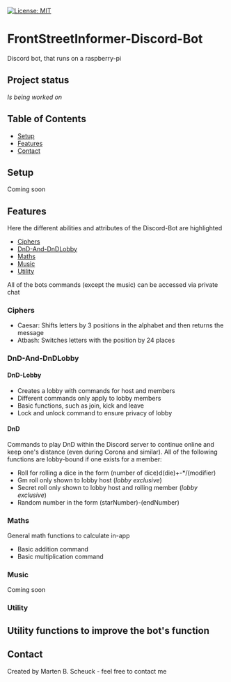 [![License: MIT](https://img.shields.io/badge/License-MIT-yellow.svg)](https://opensource.org/licenses/MIT)

# FrontStreetInformer-Discord-Bot
Discord bot, that runs on a raspberry-pi

## Project status
_Is being worked on_

## Table of Contents
* [Setup](#Setup)
* [Features](#Features)
* [Contact](#Contact)

## Setup

Coming soon

## Features
Here the different abilities and attributes of the Discord-Bot are highlighted
* [Ciphers](#Ciphers)
* [DnD-And-DnDLobby](#DnD-And-DnDLobby)
* [Maths](#Maths)
* [Music](#Setup)
* [Utility](#Utility)

All of the bots commands (except the music) can be accessed via private chat

### Ciphers
- Caesar: Shifts letters by 3 positions in the alphabet and then returns the message
- Atbash: Switches letters with the position by 24 places

### DnD-And-DnDLobby
#### DnD-Lobby
- Creates a lobby with commands for host and members
- Different commands only apply to lobby members
- Basic functions, such as join, kick and leave
- Lock and unlock command to ensure privacy of lobby

#### DnD
Commands to play DnD within the Discord server to continue online and keep one's distance (even during Corona and similar).
All of the following functions are lobby-bound if one exists for a member:
- Roll for rolling a dice in the form (number of dice)d(die)+-*/(modifier)
- Gm roll only shown to lobby host (_lobby exclusive_)
- Secret roll only shown to lobby host and rolling member (_lobby exclusive_)
- Random number in the form (starNumber)-(endNumber)

### Maths
General math functions to calculate in-app
- Basic addition command
- Basic multiplication command

### Music

Coming soon

### Utility
Utility functions to improve the bot's function
- 

## Contact
Created by Marten B. Scheuck - feel free to contact me
